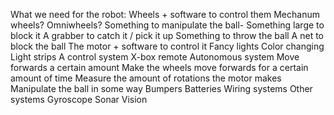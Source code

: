 What we need for the robot:
    Wheels + software to control them
        Mechanum wheels?
        Omniwheels?
    Something to manipulate the ball-
        Something large to block it
        A grabber to catch it / pick it up
        Something to throw the ball
        A net to block the ball
    The motor + software to control it
    Fancy lights
        Color changing
        Light strips
    A control system
        X-box remote
    Autonomous system
        Move forwards a certain amount
            Make the wheels move forwards for
            a certain amount of time
            Measure the amount of rotations the motor makes
        Manipulate the ball in some way
    Bumpers
    Batteries
    Wiring systems
    Other systems
        Gyroscope
        Sonar
        Vision

